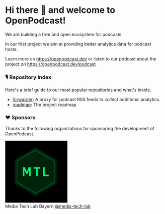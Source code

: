 # Hi there 👋 and welcome to OpenPodcast! 

We are building a free and open ecosystem for podcasts.

In our first project we aim at providing better analytics data for podcast hosts.

Learn more on https://openpodcast.dev or listen to our podcast about the project on https://openpodcast.dev/podcast

### 🎙️ Repository Index

Here's a brief guide to our most popular repositories and what's inside.

- [forwarder](https://github.com/openpodcast/forwarder): A proxy for podcast RSS feeds to collect additional analytics.
- [roadmap](https://github.com/openpodcast/roadmap): The project roadmap.

### ❤️ Sponsors

Thanks to the following organizations for sponsoring the development of OpenPodcast.

<a href="https://www.media-lab.de/en/programs/media-tech-lab">
    <img alt="Media Tech Lab Bayern" src="/profile/mtl.png" />
</a><br>
Media Tech Lab Bayern <a href="https://github.com/media-tech-lab">@media-tech-lab</a>
